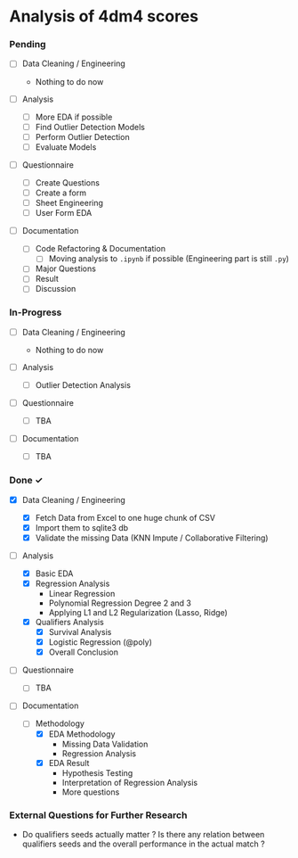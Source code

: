 # Analysis of 4dm4 scores

### Pending

- [ ] Data Cleaning / Engineering

  - Nothing to do now

- [ ] Analysis

  - [ ] More EDA if possible
  - [ ] Find Outlier Detection Models
  - [ ] Perform Outlier Detection
  - [ ] Evaluate Models

- [ ] Questionnaire

  - [ ] Create Questions
  - [ ] Create a form
  - [ ] Sheet Engineering
  - [ ] User Form EDA

- [ ] Documentation

  - [ ] Code Refactoring & Documentation
    - [ ] Moving analysis to `.ipynb` if possible (Engineering part is still `.py`)
  - [ ] Major Questions
  - [ ] Result
  - [ ] Discussion

### In-Progress

- [ ] Data Cleaning / Engineering

  - Nothing to do now

- [ ] Analysis

  - [ ] Outlier Detection Analysis

- [ ] Questionnaire

  - [ ] TBA

- [ ] Documentation

  - [ ] TBA

### Done ✓

- [x] Data Cleaning / Engineering

  - [x] Fetch Data from Excel to one huge chunk of CSV
  - [x] Import them to sqlite3 db
  - [x] Validate the missing Data (KNN Impute / Collaborative Filtering)

- [ ] Analysis

  - [x] Basic EDA
  - [x] Regression Analysis
    - Linear Regression
    - Polynomial Regression Degree 2 and 3
    - Applying L1 and L2 Regularization (Lasso, Ridge)
  - [x] Qualifiers Analysis
    - [x] Survival Analysis
    - [x] Logistic Regression (@poly)
    - [x] Overall Conclusion

- [ ] Questionnaire

  - [ ] TBA

- [ ] Documentation

  - [ ] Methodology
    - [x] EDA Methodology
      - Missing Data Validation
      - Regression Analysis
    - [x] EDA Result
      - Hypothesis Testing
      - Interpretation of Regression Analysis
      - More questions

### External Questions for Further Research

- Do qualifiers seeds actually matter ? Is there any relation between qualifiers seeds and the overall performance in the actual match ?
